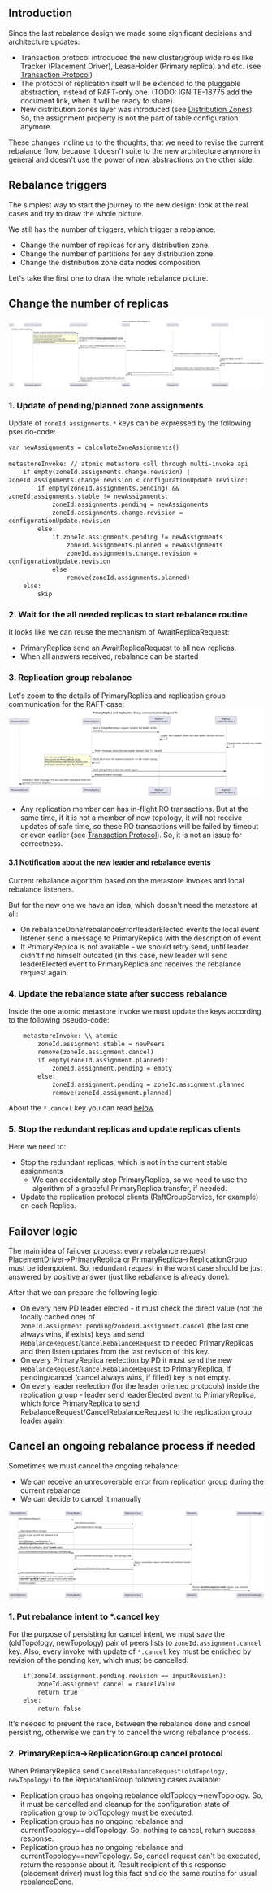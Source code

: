 ## Introduction
Since the last rebalance design we made some significant decisions and architecture updates:
- Transaction protocol introduced the new cluster/group wide roles like Tracker (Placement Driver), LeaseHolder (Primary replica) and etc. (see [Transaction Protocol](https://cwiki.apache.org/confluence/display/IGNITE/IEP-91%3A+Transaction+protocol))
- The protocol of replication itself will be extended to the pluggable abstraction, instead of RAFT-only one. (TODO: IGNITE-18775 add the document link, when it will be ready to share).
- New distribution zones layer was introduced (see [Distribution Zones](https://cwiki.apache.org/confluence/display/IGNITE/IEP-97%3A+Distribution+Zones)). So, the assignment property is not the part of table configuration anymore.

These changes incline us to the thoughts, that we need to revise the current rebalance flow, because it doesn't suite to the new architecture anymore in general and doesn't use the power of new abstractions on the other side.

## Rebalance triggers
The simplest way to start the journey to the new design: look at the real cases and try to draw the whole picture.

We still has the number of triggers, which trigger a rebalance:
- Change the number of replicas for any distribution zone.
- Change the number of partitions for any distribution zone.
- Change the distribution zone data nodes composition.

Let's take the first one to draw the whole rebalance picture.
## Change the number of replicas
![](images/flow.svg)

### 1. Update of pending/planned zone assignments
Update of `zoneId.assignments.*` keys can be expressed by the following pseudo-code:
```
var newAssignments = calculateZoneAssignments()

metastoreInvoke: // atomic metastore call through multi-invoke api
    if empty(zoneId.assignments.change.revision) || zoneId.assignments.change.revision < configurationUpdate.revision:
        if empty(zoneId.assignments.pending) && zoneId.assignments.stable != newAssignments:
            zoneId.assignments.pending = newAssignments 
            zoneId.assignments.change.revision = configurationUpdate.revision
        else:
            if zoneId.assignments.pending != newAssignments
                zoneId.assignments.planned = newAssignments
                zoneId.assignments.change.revision = configurationUpdate.revision
            else
                remove(zoneId.assignments.planned)
    else:
        skip
```
### 2. Wait for the all needed replicas to start rebalance routine
It looks like we can reuse the mechanism of AwaitReplicaRequest:
- PrimaryReplica send an AwaitReplicaRequest to all new replicas.
- When all answers received, rebalance can be started 

### 3. Replication group rebalance
Let's zoom to the details of PrimaryReplica and replication group communication for the RAFT case:
![](images/primaryReplica.svg)

* Any replication member can has in-flight RO transactions. But at the same time, if it is not a member of new topology, it will not receive updates of safe time, so these RO transactions will be failed by timeout or even earlier (see [Transaction Protocol](https://cwiki.apache.org/confluence/display/IGNITE/IEP-91%3A+Transaction+protocol)). So, it is not an issue for correctness.

#### 3.1 Notification about the new leader and rebalance events
Current rebalance algorithm based on the metastore invokes and local rebalance listeners.

But for the new one we have an idea, which doesn't need the metastore at all:
- On rebalanceDone/rebalanceError/leaderElected events the local event listener send a message to PrimaryReplica with the description of event
- If PrimaryReplica is not available - we should retry send, until leader didn't find himself outdated (in this case, new leader will send leaderElected event to PrimaryReplica and receives the rebalance request again.

### 4. Update the rebalance state after success rebalance
Inside the one atomic metastore invoke we must update the keys according to the following pseudo-code:
```
    metastoreInvoke: \\ atomic
        zoneId.assignment.stable = newPeers
        remove(zoneId.assignment.cancel)
        if empty(zoneId.assignment.planned):
            zoneId.assignment.pending = empty
        else:
            zoneId.assignment.pending = zoneId.assignment.planned
            remove(zoneId.assignment.planned)
```
About the `*.cancel` key you can read [below](#cancel-an-ongoing-rebalance-process-if-needed)

### 5. Stop the redundant replicas and update replicas clients
Here we need to:
- Stop the redundant replicas, which is not in the current stable assignments
  - We can accidentally stop PrimaryReplica, so we need to use the algorithm of a graceful PrimaryReplica transfer, if needed.
- Update the replication protocol clients (RaftGroupService, for example) on each Replica.

## Failover logic
The main idea of failover process: every rebalance request PlacementDriver->PrimaryReplica or PrimaryReplica->ReplicationGroup must be idempotent. So, redundant request in the worst case should be just answered by positive answer (just like rebalance is already done).

After that we can prepare the following logic:
- On every new PD leader elected - it must check the direct value (not the locally cached one) of `zoneId.assignment.pending`/`zondeId.assignment.cancel` (the last one always wins, if exists) keys and send `RebalanceRequest`/`CancelRebalanceRequest` to needed PrimaryReplicas and then listen updates from the last revision of this key.
- On every PrimaryReplica reelection by PD it must send the new `RebalanceRequest`/`CancelRebalanceRequest` to PrimaryReplica, if pending/cancel (cancel always wins, if filled) key is not empty. 
- On every leader reelection (for the leader oriented protocols) inside the replication group - leader send leaderElected event to PrimaryReplica, which force PrimaryReplica to send RebalanceRequest/CancelRebalanceRequest to the replication group leader again.

## Cancel an ongoing rebalance process if needed
Sometimes we must cancel the ongoing rebalance:
- We can receive an unrecoverable error from replication group during the current rebalance
- We can decide to cancel it manually

![](images/cancelRebalance.svg)

### 1. Put rebalance intent to *.cancel key
For the purpose of persisting for cancel intent, we must save the (oldTopology, newTopology) pair of peers lists to `zoneId.assignment.cancel` key.
Also, every invoke with update of `*.cancel` key must be enriched by revision of the pending key, which must be cancelled:
```
    if(zoneId.assignment.pending.revision == inputRevision):
        zoneId.assignment.cancel = cancelValue
        return true
    else:
        return false
```
It's needed to prevent the race, between the rebalance done and cancel persisting, otherwise we can try to cancel the wrong rebalance process.

### 2. PrimaryReplica->ReplicationGroup cancel protocol
When PrimaryReplica send `CancelRebalanceRequest(oldTopology, newTopology)` to the ReplicationGroup following cases available:
- Replication group has ongoing rebalance oldToplogy->newTopology. So, it must be cancelled and cleanup for the configuration state of replication group to  oldTopology must be executed.
- Replication group has no ongoing rebalance and currentTopology==oldTopology. So, nothing to cancel, return success response.
- Replication group has no ongoing rebalance and currentTopology==newTopology. So, cancel request can't be executed, return the response about it. Result recipient of this response (placement driver) must log this fact and do the same routine for usual rebalanceDone.
